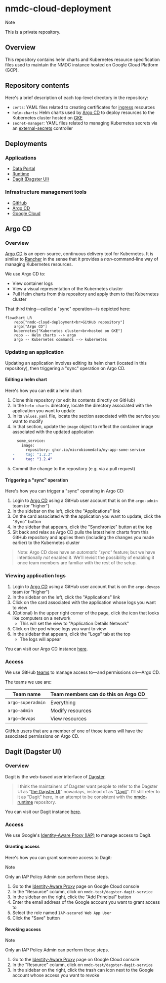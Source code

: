 # nmdc-cloud-deployment

> [!NOTE]
> This is a private repository.

## Overview

This repository contains helm charts and Kubernetes resource specification files
used to maintain the NMDC instance hosted on Google Cloud Platform (GCP).

## Repository contents

Here's a brief description of each top-level directory in the repository:

- `certs`: YAML files related to creating certificates for
  [ingress](https://kubernetes.io/docs/concepts/services-networking/ingress/) resources
- `helm-charts`: Helm charts used by [Argo CD](https://argo-cd.readthedocs.io/en/stable/)
  to deploy resources to the Kubernetes cluster hosted on
  [GKE](https://cloud.google.com/kubernetes-engine/)
- `secret-manager`: YAML files related to managing Kubernetes secrets
  via an [external-secrets](https://external-secrets.io/) controller

## Deployments

### Applications

- [Data Portal](https://data-backup.microbiomedata.org)
- [Runtime](https://api-backup.microbiomedata.org)
- [Dagit (Dagster UI)](https://dagit-backup.microbiomedata.org)

### Infrastructure management tools

- [GitHub](https://github.com/microbiomedata/nmdc-cloud-deployment)
- [Argo CD](https://argocd.microbiomedata.org)
- [Google Cloud](https://console.cloud.google.com/welcome?project=nmdc-377118)

## Argo CD

### Overview

[Argo CD](https://argo-cd.readthedocs.io/en/stable/) is an open-source, continuous delivery tool for Kubernetes.
It is similar to [Rancher](https://www.rancher.com/) in the sense that it provides a _non_-command-line way of
managing Kubernetes resources.

We use Argo CD to:

- View container logs
- View a visual representation of the Kubernetes cluster
- Pull Helm charts from this repository and apply them to that Kubernetes cluster

That third thing—called a "sync" operation—is depicted here:

```mermaid
flowchart LR
    repo["nmdc-cloud-deployment<br>GitHub repository"]
    argo["Argo CD"]
    kubernetes["Kubernetes cluster<br>hosted on GKE"]
    repo -- Helm charts --> argo
    argo -- Kubernetes commands --> kubernetes
```

### Updating an application

Updating an application involves editing its helm chart (located in this repository), then
triggering a "sync" operation on Argo CD.

#### Editing a helm chart

Here's how you can edit a helm chart:

1. Clone this repository (or edit its contents directly on GitHub)
2. In the `helm-charts` directory, locate the directory associated with the application you want to update
3. In its `values.yaml` file, locate the section associated with the service you want to modify
4. In that section, update the `image` object to reflect the container image associated with the updated application
   ```diff
     some_service:
       image:
         repository: ghcr.io/microbiomedata/my-app-some-service
   -     tag: "1.2.3"
   +     tag: "1.2.4"
   ```
5. Commit the change to the repository (e.g. via a pull request)

#### Triggering a "sync" operation

Here's how you can trigger a "sync" operating in Argo CD:

1. Login to [Argo CD](https://argocd.microbiomedata.org)
   using a GitHub user account that is on the `argo-admin` team (or "higher")
2. In the sidebar on the left, click the "Applications" link
3. On the card associated with the application you want to update, click the "Sync" button
4. In the sidebar that appears, click the "Synchronize" button at the top
5. Sit back and relax as Argo CD pulls the latest helm charts from this GitHub repository
   and applies them (including the changes you made earlier) to the Kubernetes cluster

> Note: Argo CD does have an _automatic "sync"_ feature; but we have intentionally _not_ enabled it.
> We'll revisit the possibility of enabling it once team members are familiar with the rest of the setup.

### Viewing application logs

1. Login to [Argo CD](https://argocd.microbiomedata.org)
   using a GitHub user account that is on the `argo-devops` team (or "higher")
2. In the sidebar on the left, click the "Applications" link
3. Click on the card associated with the application whose logs you want to view
4. (Optional) In the upper right corner of the page, click the icon that looks like computers on a network
    - This will set the view to "Application Details Network"
5. Click on the pod whose logs you want to view
6. In the sidebar that appears, click the "Logs" tab at the top
    - The logs will appear

You can visit our Argo CD instance [here](https://argocd.microbiomedata.org).

### Access

We use GitHub [teams](https://github.com/orgs/microbiomedata/teams) to manage access to—and permissions on—Argo CD.

The teams we use are:

| Team name         | Team members can do this on Argo CD |
|-------------------|-------------------------------------|
| `argo-superadmin` | Everything                          |
| `argo-admin`      | Modify resources                    |
| `argo-devops`     | View resources                      |

GitHub users that are a member of one of those teams will have the associated permissions on Argo CD.

## Dagit (Dagster UI)

### Overview

Dagit is the web-based user interface of [Dagster](https://docs.dagster.io/).

> I think the maintainers of Dagster want people to refer to the Dagster UI as
> "[the Dagster UI](https://docs.dagster.io/concepts/webserver/ui)" nowadays,
> instead of as "[Dagit](https://github.com/dagster-io/dagster/issues/14873#issue-1765753092)".
> I'll still refer to it as "Dagit" here, in an attempt to be consistent with the
> [nmdc-runtime](https://github.com/microbiomedata/nmdc-runtime/) repository.

You can visit our Dagit instance [here](https://dagit-backup.microbiomedata.org).

### Access

We use Google's [Identity-Aware Proxy (IAP)](https://cloud.google.com/security/products/iap) to manage access to Dagit.

#### Granting access

Here's how you can grant someone access to Dagit:

> [!NOTE]
> Only an IAP Policy Admin can perform these steps.

1. Go to the [Identity-Aware Proxy](https://console.cloud.google.com/security/iap?project=nmdc-377118) page on
   Google Cloud console
2. In the "Resource" column, click on `nmdc-test/dagster-dagit-service`
3. In the sidebar on the right, click the "Add Principal" button
4. Enter the email address of the Google account you want to grant access to
5. Select the role named `IAP-secured Web App User`
6. Click the "Save" button

#### Revoking access

> [!NOTE]
> Only an IAP Policy Admin can perform these steps.

1. Go to the [Identity-Aware Proxy](https://console.cloud.google.com/security/iap?project=nmdc-377118) page on
   Google Cloud console
2. In the "Resource" column, click on `nmdc-test/dagster-dagit-service`
3. In the sidebar on the right, click the trash can icon next to the Google account whose access you want to revoke


    


 

